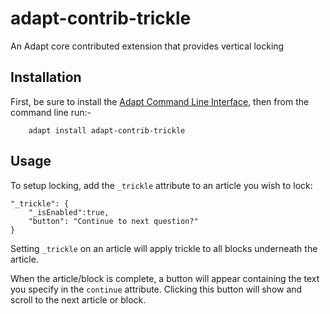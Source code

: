 adapt-contrib-trickle
=====================

An Adapt core contributed extension that provides vertical locking

Installation
------------

First, be sure to install the [Adapt Command Line Interface](https://github.com/adaptlearning/adapt-cli), then from the command line run:-

        adapt install adapt-contrib-trickle

Usage
-----
To setup locking, add the ``_trickle`` attribute to an article you wish to lock:

```
"_trickle": {
    "_isEnabled":true,
    "button": "Continue to next question?"
}
```

Setting ``_trickle`` on an article will apply trickle to all blocks underneath the article.

When the article/block is complete, a button will appear containing the text you specify in the ``continue`` attribute.
Clicking this button will show and scroll to the next article or block.
